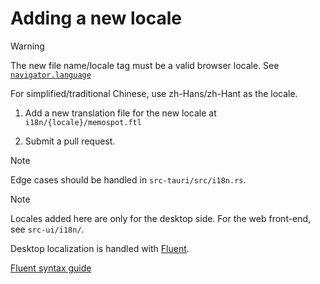 # Adding a new locale

> [!WARNING]
> The new file name/locale tag must be a valid browser locale.
> See [`navigator.language`](https://www.localeplanet.com/support/browser.html)
>
> For simplified/traditional Chinese, use zh-Hans/zh-Hant as the locale.

1. Add a new translation file for the new locale at `i18n/{locale}/memospot.ftl`

2. Submit a pull request.

> [!NOTE]
> Edge cases should be handled in `src-tauri/src/i18n.rs`.

> [!NOTE]
> Locales added here are only for the desktop side.
> For the web front-end, see `src-ui/i18n/`.

Desktop localization is handled with [Fluent](https://projectfluent.org).

[Fluent syntax guide](https://projectfluent.org/fluent/guide/)
